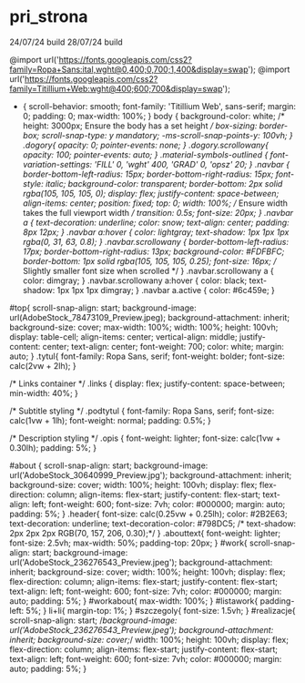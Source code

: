# pri_strona
24/07/24 build
28/07/24 build


@import url('https://fonts.googleapis.com/css2?family=Ropa+Sans:ital,wght@0,400;0,700;1,400&display=swap');
@import url('https://fonts.googleapis.com/css2?family=Titillium+Web:wght@400;600;700&display=swap');

* {
  scroll-behavior: smooth;
  font-family: 'Titillium Web', sans-serif;
  margin: 0;
  padding: 0;
  max-width: 100%;
  }
  body {
  background-color: white;
  /*  height: 3000px; Ensure the body has a set height */
  box-sizing: border-box;
  scroll-snap-type: y mandatory;
  -ms-scroll-snap-points-y: 100vh;
  }
  .dogory{
  opacity: 0;
  pointer-events: none;
  }
  .dogory.scrollowany{
  opacity: 100;
  pointer-events: auto;
  }
  .material-symbols-outlined {
  font-variation-settings:
  'FILL' 0,
  'wght' 400,
  'GRAD' 0,
  'opsz' 20;
  }
  .navbar {
  border-bottom-left-radius: 15px;
  border-bottom-right-radius: 15px;
  font-style: italic;
  background-color: transparent;
  border-bottom: 2px solid rgba(105, 105, 105, 0);
  display: flex;
  justify-content: space-between;
  align-items: center;
  position: fixed;
  top: 0;
  width: 100%; /* Ensure width takes the full viewport width */
  transition: 0.5s;
  font-size: 20px;
  }
  .navbar a {
  text-decoration: underline;
  color: snow;
  text-align: center;
  padding: 8px 12px;
  }
  .navbar a:hover {
  color: lightgray;
  text-shadow: 1px 1px 1px rgba(0, 31, 63, 0.8);
  }
  .navbar.scrollowany {
  border-bottom-left-radius: 17px;
  border-bottom-right-radius: 13px;
  background-color: #FDFBFC;
  border-bottom: 1px solid rgba(105, 105, 105, 0.25);
  font-size: 16px; /* Slightly smaller font size when scrolled */
  }
  .navbar.scrollowany a {
  color: dimgray;
  }
  .navbar.scrollowany a:hover {
  color: black;
  text-shadow: 1px 1px 1px dimgray;
  }
  .navbar a.active {
  color: #6c459e;
  }

#top{
scroll-snap-align: start;
background-image: url(AdobeStock_78473109_Preview.jpeg);
background-attachment: inherit;
background-size: cover;
max-width: 100%;
width: 100%;
height: 100vh;
display: table-cell;
align-items: center;
vertical-align: middle;
justify-content: center;
text-align: center;
font-weight: 700;
color: white;
margin: auto;
}
.tytul{
font-family: Ropa Sans, serif;
font-weight: bolder;
font-size: calc(2vw + 2lh);
}

/* Links container */
.links {
display: flex;
justify-content: space-between;
min-width: 40%;
}

/* Subtitle styling */
.podtytul {
font-family: Ropa Sans, serif;
font-size: calc(1vw + 1lh);
font-weight: normal;
padding: 0.5%;
}

/* Description styling */
.opis {
font-weight: lighter;
font-size: calc(1vw + 0.30lh);
padding: 5%;
}

#about {
scroll-snap-align: start;
background-image: url('AdobeStock_30640999_Preview.jpg');
background-attachment: inherit;
background-size: cover;
width: 100%;
height: 100vh;
display: flex;
flex-direction: column;
align-items: flex-start;
justify-content: flex-start;
text-align: left;
font-weight: 600;
font-size: 7vh;
color: #000000;
margin: auto;
padding: 5%;
}
.header{
font-size: calc(0.25vw + 0.25lh);
color: #2B2E63;
text-decoration: underline;
text-decoration-color: #798DC5;
/*    text-shadow: 2px 2px 2px  RGB(70, 157, 206, 0.30);*/
}
.abouttext{
font-weight: lighter;
font-size: 2.5vh;
max-width: 50%;
padding-top: 20px;
}
#work{
scroll-snap-align: start;
background-image: url('AdobeStock_236276543_Preview.jpeg');
background-attachment: inherit;
background-size: cover;
width: 100%;
height: 100vh;
display: flex;
flex-direction: column;
align-items: flex-start;
justify-content: flex-start;
text-align: left;
font-weight: 600;
font-size: 7vh;
color: #000000;
margin: auto;
padding: 5%;
}
#workabout{
max-width: 100%;
}
#listawork{
padding-left: 5%;
}
li+li{
margin-top: 1%;
}
#szczegoly{
font-size: 1.5vh;
}
#realizacje{
scroll-snap-align: start;
/*background-image: url('AdobeStock_236276543_Preview.jpeg');
background-attachment: inherit;
background-size: cover;*/
width: 100%;
height: 100vh;
display: flex;
flex-direction: column;
align-items: flex-start;
justify-content: flex-start;
text-align: left;
font-weight: 600;
font-size: 7vh;
color: #000000;
margin: auto;
padding: 5%;
}